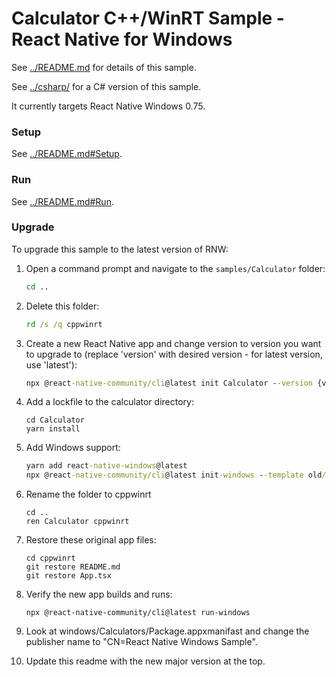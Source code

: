 # Calculator C++/WinRT Sample - React Native for Windows

See [../README.md](../README.md) for details of this sample.

See [../csharp/](../csharp/) for a C# version of this sample.

It currently targets React Native Windows 0.75.

### Setup
See [../README.md#Setup](../README.md#Setup).

### Run
See [../README.md#Run](../README.md#Run).

### Upgrade
To upgrade this sample to the latest version of RNW:

1. Open a command prompt and navigate to the `samples/Calculator` folder:
    ```cmd
    cd ..
    ```
2. Delete this folder:
    ```cmd
    rd /s /q cppwinrt
    ```
3. Create a new React Native app and change version to version you want to upgrade to (replace 'version' with desired version - for latest version, use 'latest'):
    ```cmd
    npx @react-native-community/cli@latest init Calculator --version {version}
    ```

4. Add a lockfile to the calculator directory:
    ```
    cd Calculator
    yarn install
    ```

5. Add Windows support:
    ```cmd
    yarn add react-native-windows@latest
    npx @react-native-community/cli@latest init-windows --template old/uwp-cpp-app --overwrite
    ```
6. Rename the folder to cppwinrt
    ```
    cd ..
    ren Calculator cppwinrt
    ```
7. Restore these original app files:
    ```
    cd cppwinrt
    git restore README.md
    git restore App.tsx
    ```
8. Verify the new app builds and runs:
    ```
    npx @react-native-community/cli@latest run-windows
    ```
9. Look at windows/Calculators/Package.appxmanifast and change the publisher name to "CN=React Native Windows Sample".
10. Update this readme with the new major version at the top.
